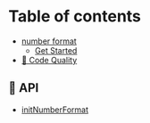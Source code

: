 # Table of contents

* [number format](README.md)
  * [Get Started](readme/get-started.md)
* [🥇 Code Quality](code-quality.md)

## 🐝 API

* [initNumberFormat](api/initnumberformat.md)
